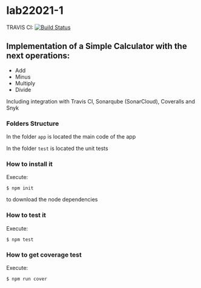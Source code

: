 # lab22021-1

TRAVIS CI:  [![Build Status](https://travis-ci.org/estebanrestrepo07/lab22021-1.svg?branch=main)](https://travis-ci.org/estebanrestrepo07/lab22021-1)
## Implementation of a Simple Calculator with the next operations:

* Add
* Minus
* Multiply
* Divide

Including integration with Travis CI, Sonarqube (SonarCloud), Coveralls and Snyk

### Folders Structure

In the folder `app` is located the main code of the app

In the folder `test` is located the unit tests

### How to install it

Execute:

```shell
$ npm init
```
to download the node dependencies

### How to test it

Execute:

```shell
$ npm test
```

### How to get coverage test

Execute:

```shell
$ npm run cover
```
